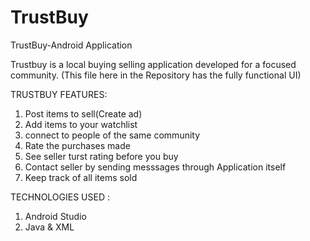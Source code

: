 # TrustBuy
TrustBuy-Android Application

Trustbuy is a local buying selling application developed for a focused community.
(This file here in the Repository has the fully functional UI)

TRUSTBUY FEATURES:
1. Post items to sell(Create ad)
2. Add items to your watchlist
3. connect to people of the same community
4. Rate the purchases made
5. See seller turst rating before you buy
6. Contact seller by sending messsages through Application itself
7. Keep track of all items sold

TECHNOLOGIES USED : 
1. Android Studio
2. Java & XML


